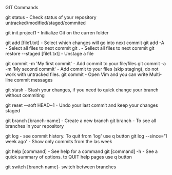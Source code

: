 GIT Commands

git status - Check status of your repository untracked/modified/staged/commited

git init project1 - Initialize Git on the curren folder

git add [file1.txt] - Select which changes will go into next commit
git add -A - Select all files to next commit
git . - Sellect all files to next commit
git restore --staged [file1.txt] - Unstage a file

git commit -m 'My first commit' - Add commit to your file/files
git commit -a -m 'My second commit' - Add commit to your files (skip staging), do not work with untracked files.
git commit - Open Vim and you can write Multi-line commit messages

git stash - Stash your changes, if you need to quick change your branch without commiting

git reset --soft HEAD~1 - Undo your last commit and keep your changes staged

git branch [branch-name] - Create a new branch
git branch - To see all branches in your repository

git log - see commit history. To quit from 'log' use q button
git log --since='1 week ago' - Show only commits from the las week

git help [command] - See help for a command
git [command] -h - See a quick summary of options. to QUIT help pages use q button

git switch [branch name]- switch between branches
